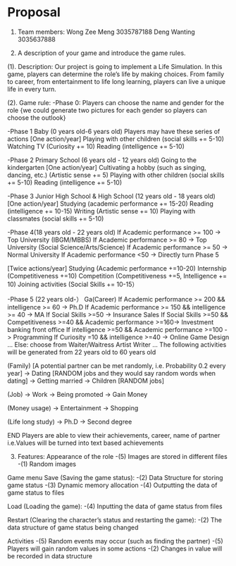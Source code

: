 # Proposal

1. Team members:
Wong Zee Meng 3035787188
Deng Wanting 3035637888

2. A description of your game and introduce the game rules.

(1). Description:
Our project is going to implement a Life Simulation. In this game, players can determine the role’s life by making choices. From family to career, from entertainment to life long learning, players can live a unique life in every turn.

(2). Game rule:
-Phase 0: Players can choose the name and gender for the role {we could generate two pictures for each gender so players can choose the outlook}

-Phase 1 Baby (0 years old-6 years old)
Players may have these series of actions
[One action/year]
Playing with other children (social skills += 5-10)
Watching TV (Curiosity += 10)
Reading (intelligence += 5-10)

-Phase 2 Primary School (6 years old - 12 years old) Going to the kindergarten 
[One action/year]
Cultivating a hobby (such as singing, dancing, etc.) (Artistic sense += 5)
Playing with other children (social skills += 5-10)
Reading (intelligence += 5-10)

-Phase 3 Junior High School & High School (12 years old - 18 years old) 
[One action/year]
Studying (academic performance += 15-20)
Reading (intelligence += 10-15)
Writing (Artistic sense += 10)
Playing with classmates (social skills += 5-10)

-Phase 4(18 years old - 22 years old) 
If Academic performance >= 100 -> Top University (IBGM/MBBS)
If Academic performance >= 80 -> Top University (Social Science/Arts/Science)
If Academic performance >= 50 -> Normal University
If Academic performance <50 -> Directly turn Phase 5

[Twice actions/year]
Studying (Academic performance +=10-20)
Internship (Competitiveness +=10)
Competition (Competitiveness +=5, Intelligence += 10)
Joining activities (Social Skills += 10-15）

-Phase 5 (22 years old-）
Ga(Career)
If Academic performance >= 200 && intelligence >= 60 -> Ph.D
If Academic performance >= 150 && intelligence >= 40 -> MA
If Social Skills >=50 -> Insurance Sales
If Social Skills >=50 && Competitiveness >=40 && Academic performance >=160-> Investment banking front office
If intelligence >=50 && Academic performance >=100 -> Programming
If Curiosity =10 && intelligence >=40 -> Online Game Design
…
Else: choose from
Waiter/Waitress
Artist
Writer
…
The following activities will be generated from 22 years old to 60 years old

(Family) [A potential partner can be met randomly, i.e. Probability 0.2 every year]
-> Dating [RANDOM jobs and they would say random words when dating]
-> Getting married 
-> Children [RANDOM jobs]

(Job)
-> Work
-> Being promoted
-> Gain Money

(Money usage)
-> Entertainment
-> Shopping

(Life long study)
-> Ph.D
-> Second degree

END
Players are able to view their achievements, career, name of partner
i.e.Values will be turned into text based achievements


3. Features:
Appearance of the role
-(5) Images are stored in different files
-(1) Random images

Game menu
Save (Saving the game status):
-(2) Data Structure for storing game status
-(3) Dynamic memory allocation
-(4) Outputting the data of game status to files

Load (Loading the game):
-(4) Inputting the data of game status from files

Restart (Clearing the character’s status and restarting the game):
-(2) The data structure of game status being changed

Activities
-(5) Random events may occur (such as finding the partner)
-(5) Players will gain random values in some actions
-(2) Changes in value will be recorded in data structure
